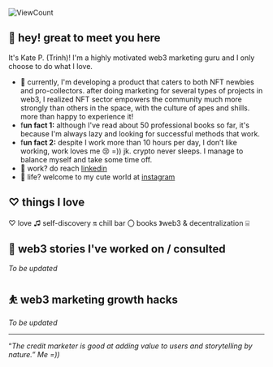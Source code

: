 
![ViewCount](http://bit.ly/Thomas-Github-Visits)

## 👋 hey! great to meet you here

It's Kate P. (Trinh)! I'm a highly motivated web3 marketing guru and I only choose to do what I love.

- 🌱 currently, I'm developing a product that caters to both NFT newbies and pro-collectors. after doing marketing for several types of projects in web3, I realized NFT sector empowers the community much more strongly than others in the space, with the culture of apes and shills. more than happy to experience it!
- f**un fact 1:** although I've read about 50 professional books so far, it's because I'm always lazy and looking for successful methods that work.
- f**un fact 2:** despite I work more than 10 hours per day, I don’t like working, work loves me 😢 =)) jk. crypto never sleeps. I manage to balance myself and take some time off.
- 💼 work? do reach [linkedin](https://bit.ly/3L6g2Xx)
- 💬 life? welcome to my cute world at [instagram](http://bit.ly/3YcDg0T)

## ♡ things I love

♡ love ♫ self-discovery 🔛 chill bar 〇 books 》web3 & decentralization ⌸ 

## 🥃 web3 stories I've worked on / consulted

*To be updated*

## ⛹️ web3 marketing growth hacks

*To be updated*

---

“*The credit marketer is good at adding value to users and storytelling by nature.” Me =))*

